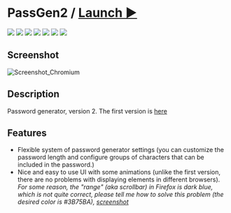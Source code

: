 # PassGen2 / [Launch ▶️](https://zalexanninev15.github.io/PassGen2) 

[![](https://img.shields.io/badge/platforms-All_with_Internet-27282D.svg)](https://github.com/Zalexanninev15/PassGen2)
[![](https://img.shields.io/badge/written_on-Java_Script-E34F26.svg?logo=javascript)](https://github.com/Zalexanninev15/PassGen2)
[![](https://img.shields.io/badge/written_on-HTML-E34F26.svg?logo=html5)](https://github.com/Zalexanninev15/PassGen2)
[![](https://img.shields.io/badge/release-v2.0-blue.svg)](https://github.com/Zalexanninev15/PassGen2)
[![](https://img.shields.io/github/last-commit/Zalexanninev15/PassGen2)](https://github.com/Zalexanninev15/PassGen2/commits/main)
[![](https://img.shields.io/badge/license-MIT-blue.svg)](LICENSE)
[![](https://img.shields.io/badge/Donate-FFDD00.svg?logo=buymeacoffee&logoColor=black)](https://z15.neocities.org/donate)

## Screenshot

![Screenshot_Chromium](https://user-images.githubusercontent.com/51060911/211517687-6ca45ebf-5b16-4c11-a1c9-e721b46df20a.png)

## Description

Password generator, version 2. The first version is [here](https://github.com/Zalexanninev15/PassGen)

## Features

- Flexible system of password generator settings (you can customize the password length and configure groups of characters that can be included in the password.)
- Nice and easy to use UI with some animations (unlike the first version, there are no problems with displaying elements in different browsers). *For some reason, the "range" (aka scrollbar) in Firefox is dark blue, which is not quite correct, please tell me how to solve this problem (the desired color is #3B75BA), [screenshot](https://user-images.githubusercontent.com/51060911/211517881-ead48818-b505-4c8e-af63-032c5223a524.png)*
